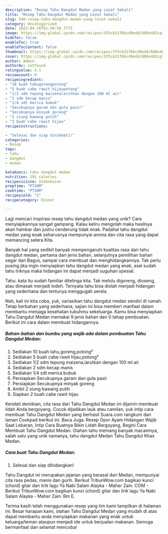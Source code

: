 ```yaml
---
description: "Resep Tahu Dangdut Medan yang Lezat Sekali"
title: "Resep Tahu Dangdut Medan yang Lezat Sekali"
slug: 540-resep-tahu-dangdut-medan-yang-lezat-sekali
category: Uncategorized
date: 2022-04-26T01:49:59.777Z
image: https://img-global.cpcdn.com/recipes/3f5cb31f6bcd9edd/680x482cq70/tahu-dangdut-medan-foto-resep-utama.jpg
hideToc: false
enableToc: true
enableTocContent: false
thumbnail: https://img-global.cpcdn.com/recipes/3f5cb31f6bcd9edd/680x482cq70/tahu-dangdut-medan-foto-resep-utama.jpg
cover: https://img-global.cpcdn.com/recipes/3f5cb31f6bcd9edd/680x482cq70/tahu-dangdut-medan-foto-resep-utama.jpg
author: Admin
authorAv: notfound
ratingvalue: 4.1
reviewcount: 9
recipeingredient:
- "10 buah tahugorengpotong"
- "5 buah cabe rawit hijaupotong"
- "1/2 sdm tepung maizenalarutkan dengan 100 ml air"
- "2 sdm kecap manis"
- "1/4 sdt merica bubuk"
- "Secukupnya garam dan gula pasir"
- "Secukupnya minyak goreng"
- "2 siung bawang putih"
- "2 buah cabe rawit hijau"
recipeinstructions:

- "Selesai dan siap dinikmati!"
categories:
- Resep
tags:
- tahu
- dangdut
- medan

katakunci: tahu dangdut medan 
nutrition: 191 calories
recipecuisine: Indonesian
preptime: "PT20M"
cooktime: "PT30M"
recipeyield: "2"
recipecategory: Dinner

---
```





Lagi mencari inspirasi resep tahu dangdut medan yang unik? Cara menyiapkannya sangat gampang. Kalau keliru mengolah maka hasilnya akan hambar dan justru cenderung tidak enak. Padahal tahu dangdut medan yang enak seharusnya mempunyai aroma dan cita rasa yang dapat memancing selera Kita.





Banyak hal yang sedikit banyak mempengaruhi kualitas rasa dari tahu dangdut medan, pertama dari jenis bahan, selanjutnya pemilihan bahan segar dan Bagus, sampai cara membuat dan menghidangkannya. Tak perlu pusing jika ingin menyiapkan tahu dangdut medan yang enak,      asal sudah tahu triknya maka hidangan ini dapat menjadi suguhan spesial.














Tahu. kata itu sudah familiar ditelinga kita. Tak melulu digoreng, dioseng, atau dimasak menjadi lodeh. Ternyata tahu bisa diolah menjadi hidangan yang sederhana dan tentunya menggugah serela.






Nah, kali ini kita coba, yuk, variasikan tahu dangdut medan sendiri di rumah. Tetap berbahan yang sederhana, sajian ini bisa memberi manfaat dalam membantu menjaga kesehatan tubuhmu sekeluarga. Kamu bisa menyiapkan Tahu Dangdut Medan memakai 9 jenis bahan dan 0 tahap pembuatan. Berikut ini cara dalam membuat hidangannya.

<!--inarticleads1-->

##### Bahan-bahan dan bumbu yang wajib ada dalam pembuatan Tahu Dangdut Medan:

1. Sediakan 10 buah tahu,goreng,potong²
1. Sediakan 5 buah cabe rawit hijau,potong²
1. Sediakan 1/2 sdm tepung maizena,larutkan dengan 100 ml air
1. Sediakan 2 sdm kecap manis
1. Sediakan 1/4 sdt merica bubuk
1. Persiapkan Secukupnya garam dan gula pasir
1. Persiapkan Secukupnya minyak goreng
1. Ambil 2 siung bawang putih
1. Siapkan 2 buah cabe rawit hijau


Kendati demikian, cita rasa dari Tahu Dangdut Medan ini dijamin membuat lidah Anda bergoyang. Cocok dijadikan lauk atau camilan, yuk intip cara membuat Tahu Dangdut Medan yang berhasil Suara.com rangkum dari laman Cookpad berikut ini. Baca Juga: Resep Opor Ayam Hidangan Wajib Saat Lebaran, Intip Cara Buatnya Bikin Lidah Bergoyang, Begini Cara Membuat Tahu Dangdut Medan. Olahan tahu memang banyak macamnya, salah satu yang unik namanya, tahu dangdut Medan Tahu Dangdut Khas Medan. 

<!--inarticleads2-->

##### Cara buat Tahu Dangdut Medan:


1. Selesai dan siap dihidangkan!

Tahu Dangdut ini merupakan jajanan yang berasal dari Medan, mempunyai cita rasa pedas, manis dan gurih. Berikut TribunWow.com bagikan kunci (chord) gitar dan lirik lagu Ya Nabi Salam Alayka - Maher Zain. COM - Berikut TribunWow.com bagikan kunci (chord) gitar dan lirik lagu Ya Nabi Salam Alayka - Maher Zain: Bm E. 

Terima kasih telah menggunakan resep yang tim kami tampilkan di halaman ini. Besar harapan kami, olahan Tahu Dangdut Medan yang mudah di atas dapat membantu anda menyiapkan makanan yang enak untuk keluarga/teman ataupun menjadi ide untuk berjualan makanan. Semoga bermanfaat dan selamat mencoba!
